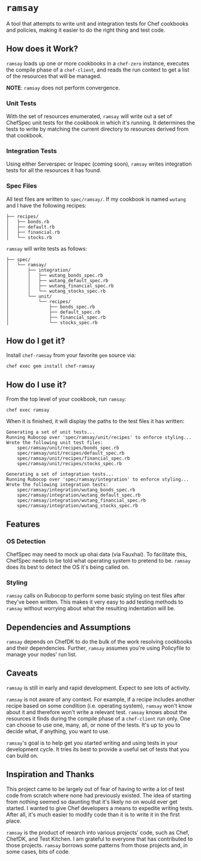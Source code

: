 # `ramsay`

A tool that attempts to write unit and integration tests for Chef cookbooks and
policies, making it easier to do the right thing and test code.

## How does it Work?

`ramsay` loads up one or more cookbooks in a `chef-zero` instance, executes the
compile phase of a `chef-client`, and reads the run context to get a list of the
resources that will be managed.

**NOTE**: `ramsay` does not perform convergence.

### Unit Tests

With the set of resources enumerated, `ramsay` will write out a set of ChefSpec
unit tests for the cookbook in which it's running. It determines the tests to
write by matching the current directory to resources derived from that cookbook.

### Integration Tests

Using either Serverspec or Inspec (coming soon), `ramsay` writes integration
tests for all the resources it has found.

### Spec Files

All test files are written to `spec/ramsay/`. If my cookbook is named `wutang`
and I have the following recipes:

```
├── recipes/
│   ├── bonds.rb
│   ├── default.rb
│   ├── financial.rb
│   └── stocks.rb
```

`ramsay` will write tests as follows:

```
├── spec/
│   └── ramsay/
│       ├── integration/
│       │   ├── wutang_bonds_spec.rb
│       │   ├── wutang_default_spec.rb
│       │   ├── wutang_financial_spec.rb
│       │   └── wutang_stocks_spec.rb
│       └── unit/
│           └── recipes/
│               ├── bonds_spec.rb
│               ├── default_spec.rb
│               ├── financial_spec.rb
│               └── stocks_spec.rb
```

## How do I get it?

Install `chef-ramsay` from your favorite `gem` source via:

`chef exec gem install chef-ramsay`

## How do I use it?

From the top level of your cookbook, run `ramsay`:

`chef exec ramsay`

When it is finished, it will display the paths to the test files it has
written:

```
Generating a set of unit tests...
Running Rubocop over 'spec/ramsay/unit/recipes' to enforce styling...
Wrote the following unit test files:
    spec/ramsay/unit/recipes/bonds_spec.rb
    spec/ramsay/unit/recipes/default_spec.rb
    spec/ramsay/unit/recipes/financial_spec.rb
    spec/ramsay/unit/recipes/stocks_spec.rb

Generating a set of integration tests...
Running Rubocop over 'spec/ramsay/integration' to enforce styling...
Wrote the following integration tests:
    spec/ramsay/integration/wutang_bonds_spec.rb
    spec/ramsay/integration/wutang_default_spec.rb
    spec/ramsay/integration/wutang_financial_spec.rb
    spec/ramsay/integration/wutang_stocks_spec.rb
```

## Features

### OS Detection

ChefSpec may need to mock up ohai data (via Fauxhai). To facilitate this,
ChefSpec needs to be told what operating system to pretend to be. `ramsay`
does its best to detect the OS it's being called on.

### Styling

`ramsay` calls on Rubocop to perform some basic styling on test files after
they've been written. This makes it very easy to add testing methods to `ramsay`
without worrying about what the resulting indentation will be.

## Dependencies and Assumptions

`ramsay` depends on ChefDK to do the bulk of the work resolving cookbooks and
their dependencies. Further, `ramsay` assumes you're using Policyfile to manage
your nodes' run list.

## Caveats

`ramsay` is still in early and rapid development. Expect to see lots of activity.

`ramsay` is not aware of any context. For example, if a recipe includes another
recipe based on some condition (i.e. operating system), `ramsay` won't know about
it and therefore won't write a relevant test. `ramsay` knows about the resources
it finds during the compile phase of a `chef-client` run only. One can choose
to use one, many, all, or none of the tests. It's up to you to decide what, if
anything, you want to use.

`ramsay`'s goal is to help get you started writing and using tests in your
development cycle. It tries its best to provide a useful set of tests that you
can build on.

## Inspiration and Thanks

This project came to be largely out of fear of having to write a lot of test
code from scratch where none had previously existed. The idea of starting from
nothing seemed so daunting that it's likely no on would ever get started. I
wanted to give Chef developers a means to expedite writing tests. After all,
it's much easier to modify code than it is to write it in the first place.

`ramsay` is the product of reearch into various projects' code, such as
Chef, ChefDK, and Test Kitchen. I am grateful to everyone that has contributed
to those projects. `ramsay` borrows some patterns from those projects and, in
some cases, bits of code.
